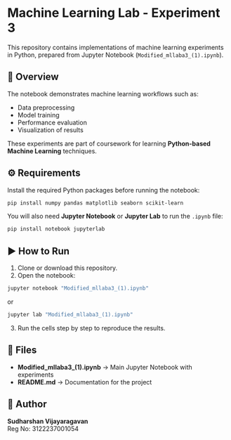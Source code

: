 # Machine Learning Lab - Experiment 3

This repository contains implementations of machine learning experiments in Python, prepared from Jupyter Notebook (`Modified_mllaba3_(1).ipynb`).

## 📌 Overview
The notebook demonstrates machine learning workflows such as:
- Data preprocessing
- Model training
- Performance evaluation
- Visualization of results

These experiments are part of coursework for learning **Python-based Machine Learning** techniques.

## ⚙️ Requirements
Install the required Python packages before running the notebook:

```bash
pip install numpy pandas matplotlib seaborn scikit-learn
```

You will also need **Jupyter Notebook** or **Jupyter Lab** to run the `.ipynb` file:

```bash
pip install notebook jupyterlab
```

## ▶️ How to Run
1. Clone or download this repository.  
2. Open the notebook:

```bash
jupyter notebook "Modified_mllaba3_(1).ipynb"
```
   or
```bash
jupyter lab "Modified_mllaba3_(1).ipynb"
```

3. Run the cells step by step to reproduce the results.

## 📂 Files
- **Modified_mllaba3_(1).ipynb** → Main Jupyter Notebook with experiments  
- **README.md** → Documentation for the project  

## 👤 Author
**Sudharshan Vijayaragavan**  
Reg No: 3122237001054
